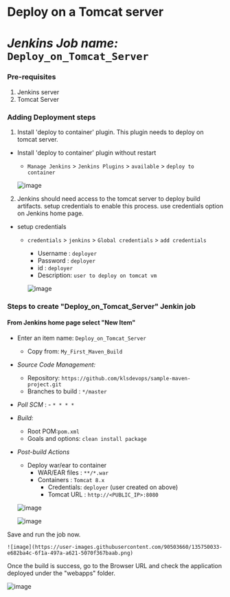 # Deploy on a Tomcat server
# *Jenkins Job name:* `Deploy_on_Tomcat_Server`

### Pre-requisites

1. Jenkins server 
2. Tomcat Server 

### Adding Deployment steps

1. Install 'deploy to container' plugin. This plugin needs to deploy on tomcat server. 

  - Install 'deploy to container' plugin without restart  
    - `Manage Jenkins` > `Jenkins Plugins` > `available` > `deploy to container`

    ![image](https://user-images.githubusercontent.com/90503660/135749649-3eb0d841-8674-4f3a-bc84-f2aeb1ade3e0.png)

 
2. Jenkins should need access to the tomcat server to deploy build artifacts. setup credentials to enable this process. use credentials option on Jenkins home page.

- setup credentials
  - `credentials` > `jenkins` > `Global credentials` > `add credentials`
    - Username	: `deployer`
    - Password : `deployer`
    - id      :  `deployer`
    - Description: `user to deploy on tomcat vm`
    
    ![image](https://user-images.githubusercontent.com/90503660/135749917-9a5661cc-52a3-4cf0-b1a0-42f29949f18b.png)

### Steps to create "Deploy_on_Tomcat_Server" Jenkin job
 #### From Jenkins home page select "New Item"
   - Enter an item name: `Deploy_on_Tomcat_Server`
     - Copy from: `My_First_Maven_Build`
     
   - *Source Code Management:*
      - Repository: `https://github.com/klsdevops/sample-maven-project.git`
      - Branches to build : `*/master`  
   - *Poll SCM* :      - `* * * *`

   - *Build:*
     - Root POM:`pom.xml`
     - Goals and options: `clean install package`

 - *Post-build Actions*
   - Deploy war/ear to container
      - WAR/EAR files : `**/*.war`
      - Containers : `Tomcat 8.x`
         - Credentials: `deployer` (user created on above)
         - Tomcat URL : `http://<PUBLIC_IP>:8080`
    
    ![image](https://user-images.githubusercontent.com/90503660/135749995-b529b0a5-e2ed-4b24-aa64-e1ddd92a0748.png)

    ![image](https://user-images.githubusercontent.com/90503660/135750005-94a6b9f8-8778-488a-87e8-0fa115c21d03.png)

Save and run the job now.

    ![image](https://user-images.githubusercontent.com/90503660/135750033-e682ba4c-6f1a-497a-a621-5070f367baab.png)

Once the build is success, go to the Browser URL and check the application deployed under the "webapps" folder.

![image](https://user-images.githubusercontent.com/90503660/135750077-db4e08de-13e3-4cca-817e-a61affbc77ad.png)


